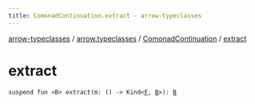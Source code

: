 ```yaml
---
title: ComonadContinuation.extract - arrow-typeclasses
---
```


[arrow-typeclasses](../../index.html) / [arrow.typeclasses](../index.html) / [ComonadContinuation](index.html) / [extract](./extract.html)

# extract

`suspend fun <B> extract(m: () -> Kind<`[`F`](index.html#F)`, `[`B`](extract.html#B)`>): `[`B`](extract.html#B)